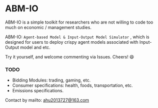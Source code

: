# ABM-IO
ABM-IO is a simple toolkit for researchers who are not willing to code too much on economic / management studies.

ABM-IO: `Agent-based Model & Input-Output Model Simulator` , which is designed for users to deploy crispy agent models associated with Input-Output model and etc.

Try it yourself, and welcome commenting via Issues. Cheers! :smile:

### TODO 

- Bidding Modules: trading, gaming, etc.
- Consumer specifications: health, foods, transportation, etc.
- Emissions specifications.



Contact by mailto: ahu2013727@163.com